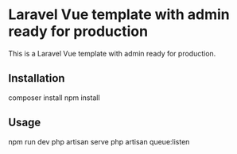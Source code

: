 # Laravel Vue template with admin ready for production

This is a Laravel Vue template with admin ready for production.

## Installation

composer install
npm install

## Usage

npm run dev
php artisan serve
php artisan queue:listen
